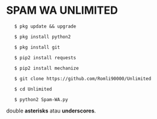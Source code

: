 # SPAM WA UNLIMITED

       $ pkg update && upgrade

       $ pkg install python2

       $ pkg install git

       $ pip2 install requests

       $ pip2 install mechanize

       $ git clone https://github.com/Romli90000/Unlimited

       $ cd Unlimited
     
       $ python2 Spam-WA.py


double **asterisks** atau __underscores__.
